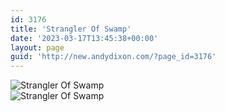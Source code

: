 ```yaml
---
id: 3176
title: 'Strangler Of Swamp'
date: '2023-03-17T13:45:38+00:00'
layout: page
guid: 'http://new.andydixon.com/?page_id=3176'
---
```


![Strangler Of Swamp](https://i0.wp.com/assets.g8x2.ldn.idrivee2-23.com/posters/Strangler%20Of%20Swamp%2001.jpg?w=1200&ssl=1 "Strangler Of Swamp")  
![Strangler Of Swamp](https://i0.wp.com/assets.g8x2.ldn.idrivee2-23.com/posters/Strangler%20Of%20Swamp%2002.jpg?w=1200&ssl=1 "Strangler Of Swamp")